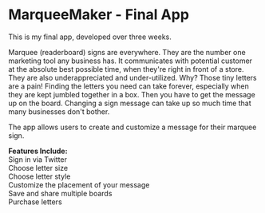 # MarqueeMaker - Final App

This is my final app, developed over three weeks.

Marquee (readerboard) signs are everywhere. They are the number one marketing tool 
any business has. It communicates with potential customer at the absolute best possible time, 
when they're right in front of a store. They are also underappreciated and under-utilized.
Why? Those tiny letters are a pain! Finding the letters you need can take forever, especially when 
they are kept jumbled together in a box. Then you have to get the message up on the board.
Changing a sign message can take up so much time that many businesses don't bother. 

The app allows users to create and customize a message for their marquee sign.

**Features Include:**  
Sign in via Twitter  
Choose letter size  
Choose letter style  
Customize the placement of your message  
Save and share multiple boards  
Purchase letters  

